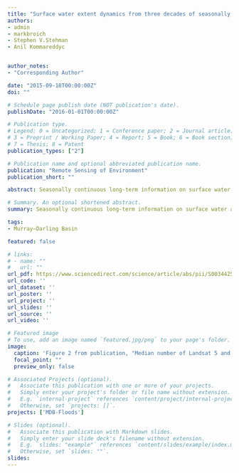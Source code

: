 ```yaml
---
title: "Surface water extent dynamics from three decades of seasonally continuous Landsat time series at subcontinental scale in a semi-arid region"
authors:
- admin
- markbroich
- Stephen V.Stehman
- Anil Kommareddyc


author_notes:
- "Corresponding Author"

date: "2015-09-18T00:00:00Z"
doi: ""

# Schedule page publish date (NOT publication's date).
publishDate: "2016-01-01T00:00:00Z"

# Publication type.
# Legend: 0 = Uncategorized; 1 = Conference paper; 2 = Journal article;
# 3 = Preprint / Working Paper; 4 = Report; 5 = Book; 6 = Book section;
# 7 = Thesis; 8 = Patent
publication_types: ["2"]

# Publication name and optional abbreviated publication name.
publication: "Remote Sensing of Environment"
publication_short: ""

abstract: Seasonally continuous long-term information on surface water and flooding extent over subcontinental scales is critical for quantifying spatiotemporal changes in surface water dynamics. We used seasonally continuous Landsat TM/ETM + data and generic random forest-based models to synoptically map the extent and dynamics of surface water and flooding (1986–2011) over the Murray–Darling Basin (MDB). The MDB is a large semi-arid basin with competing demands for water that has recently experienced one of the most severe droughts in the southeast of Australia. We used a stratified random probability sampling design with 500 sample pixels each observed across time to assess the accuracy of the surface water maps. We further developed models to map flooded forest at a riparian site that experienced severe tree dieback. Water indices and bands 5 and 6 were among the top 10 explanatory variables most important for mapping surface water. Surface water extent per season per year showed high inter-annual and seasonal variability, with low extent and variability during the Millennium Drought (1999–2009). Accuracy assessment yielded an overall classification accuracy of 99.9% (± 0.02% standard error) with 87% (± 3%) and 96% (± 2%) producer's and user's accuracy of water, respectively. User's and producer's accuracies of water were higher for Landsat 7 than Landsat 5 data. Both producer's and user's accuracies of water were lower in wet years compared to dry years. The approach presented here can be further developed for global application and is relevant to areas with competing water demands. Quantifying the uncertainty of the accuracy assessment and providing an unbiased accuracy estimate are imperative steps when remotely sensed products are intended to be used for follow on applications.

# Summary. An optional shortened abstract.
summary: Seasonally continuous long-term information on surface water and flooding extent over subcontinental scales is critical for quantifying spatiotemporal changes in surface water dynamics. We used seasonally continuous Landsat TM/ETM + data and generic random forest-based models to synoptically map the extent and dynamics of surface water and flooding (1986–2011) over the Murray–Darling Basin (MDB).

tags:
- Murray–Darling Basin

featured: false

# links:
# - name: ""
#   url: ""
url_pdf: https://www.sciencedirect.com/science/article/abs/pii/S0034425716300621?via%3Dihub
url_code: ''
url_dataset: ''
url_poster: ''
url_project: ''
url_slides: ''
url_source: ''
url_video: ''

# Featured image
# To use, add an image named `featured.jpg/png` to your page's folder. 
image:
  caption: 'Figure 2 from publication, "Median number of Landsat 5 and 7 scenes per year and path row from 1986 to 2011 in the MDB available and downloaded from the United States Geological Survey with < 50% ACCA cloud cover." '
  focal_point: ""
  preview_only: false

# Associated Projects (optional).
#   Associate this publication with one or more of your projects.
#   Simply enter your project's folder or file name without extension.
#   E.g. `internal-project` references `content/project/internal-project/index.md`.
#   Otherwise, set `projects: []`.
projects: ['MDB-Floods']

# Slides (optional).
#   Associate this publication with Markdown slides.
#   Simply enter your slide deck's filename without extension.
#   E.g. `slides: "example"` references `content/slides/example/index.md`.
#   Otherwise, set `slides: ""`.
slides:
---
```



